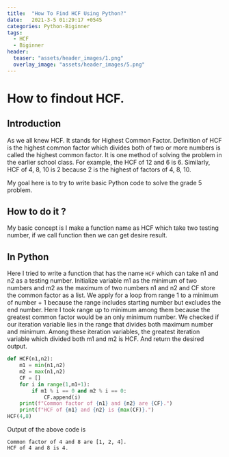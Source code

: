 ```yaml
---
title:  "How To Find HCF Using Python?"
date:   2021-3-5 01:29:17 +0545
categories: Python-Biginner
tags:
  - HCF
  - Biginner
header:
  teaser: "assets/header_images/1.png"
  overlay_image: "assets/header_images/5.png"
---
```

# How to findout HCF.

## Introduction
As we all knew HCF. It stands for Highest Common Factor. Definition of HCF is the highest common factor which divides both of two or more numbers is called the highest common factor. It is one method of solving the problem in the earlier school class. For example, the HCF of 12 and 6 is 6. Similarly, HCF of 4, 8, 10 is 2 because 2 is the highest of factors of 4, 8, 10.  

My goal here is to try to write basic Python code to solve the grade 5 problem. 


## How to do it ? 
My basic concept is I make a function name as HCF  which take two testing number, if we call function then we can get desire result. 

## In Python
Here I tried to write a function that has the name `HCF` which can take n1 and n2 as a testing number. Initialize variable m1 as the minimum of two numbers and m2 as the maximum of two numbers n1 and n2 and CF store the common factor as a list. We apply for a loop from range 1 to a minimum of number + 1 because the range includes starting number but excludes the end number. Here I took range up to minimum among them because the greatest common factor would be an only minimum number. We checked if our iteration variable lies in the range that divides both maximum number and minimum. Among these iteration variables, the greatest iteration variable which divided both m1 and m2 is HCF. And return the desired output. 

```python
def HCF(n1,n2):
    m1 = min(n1,n2)
    m2 = max(n1,n2)
    CF = []
    for i in range(1,m1+1):
        if m1 % i == 0 and m2 % i == 0:
            CF.append(i)
    print(f"Common factor of {n1} and {n2} are {CF}.")
    print(f"HCF of {n1} and {n2} is {max(CF)}.")
HCF(4,8)
```
Output of the above code is
```
Common factor of 4 and 8 are [1, 2, 4].
HCF of 4 and 8 is 4.

```
